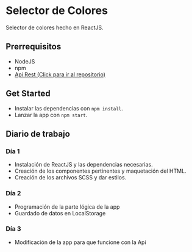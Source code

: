 # Selector de Colores
Selector de colores hecho en ReactJS.

## Prerrequisitos
* NodeJS
* npm
* [Api Rest (Click para ir al repositorio)](https://github.com/daniDNZ/selector-colores-api)

## Get Started
* Instalar las dependencias con `npm install`.
* Lanzar la app con `npm start`.

## Diario de trabajo

### Día 1
* Instalación de ReactJS y las dependencias necesarias.
* Creación de los componentes pertinentes y maquetación del HTML.
* Creación de los archivos SCSS y dar estilos.

### Día 2
* Programación de la parte lógica de la app
* Guardado de datos en LocalStorage

### Día 3
* Modificación de la app para que funcione con la Api
